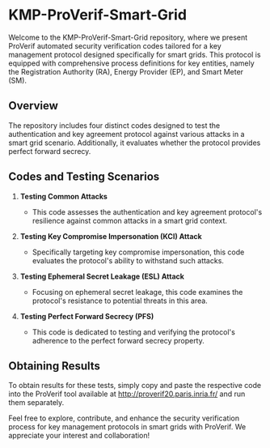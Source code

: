 # KMP-ProVerif-Smart-Grid
Welcome to the KMP-ProVerif-Smart-Grid repository, where we present ProVerif automated security verification codes tailored for a key management protocol designed specifically for smart grids. This protocol is equipped with comprehensive process definitions for key entities, namely the Registration Authority (RA), Energy Provider (EP), and Smart Meter (SM).

## Overview
The repository includes four distinct codes designed to test the authentication and key agreement protocol against various attacks in a smart grid scenario. Additionally, it evaluates whether the protocol provides perfect forward secrecy.

## Codes and Testing Scenarios
1. **Testing Common Attacks**
   - This code assesses the authentication and key agreement protocol's resilience against common attacks in a smart grid context.

2. **Testing Key Compromise Impersonation (KCI) Attack**
   - Specifically targeting key compromise impersonation, this code evaluates the protocol's ability to withstand such attacks.

3. **Testing Ephemeral Secret Leakage (ESL) Attack**
   - Focusing on ephemeral secret leakage, this code examines the protocol's resistance to potential threats in this area.

4. **Testing Perfect Forward Secrecy (PFS)**
   - This code is dedicated to testing and verifying the protocol's adherence to the perfect forward secrecy property.

## Obtaining Results
To obtain results for these tests, simply copy and paste the respective code into the ProVerif tool available at http://proverif20.paris.inria.fr/ and run them separately.

Feel free to explore, contribute, and enhance the security verification process for key management protocols in smart grids with ProVerif. We appreciate your interest and collaboration!
